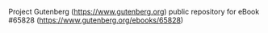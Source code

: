 Project Gutenberg (https://www.gutenberg.org) public repository for
eBook #65828 (https://www.gutenberg.org/ebooks/65828)

